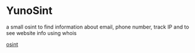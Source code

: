 # YunoSint

a small osint to find information about email, phone number, track IP and to see website info using whois

[osint]()
